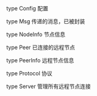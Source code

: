 type Config 配置

type Msg 传递的消息，已被封装

type NodeInfo 节点信息

type Peer 已连接的远程节点

type PeerInfo 远程节点信息

type Protocol 协议

type Server 管理所有远程节点连接



